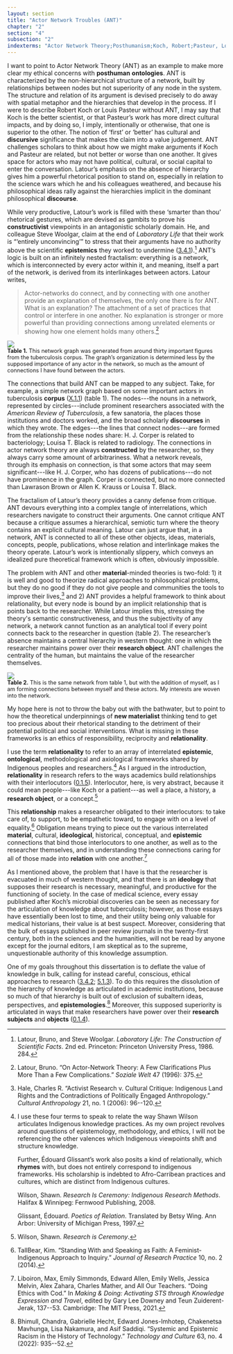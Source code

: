 ```yaml
---
layout: section
title: "Actor Network Troubles (ANT)"
chapter: "2"
section: "4"
subsection: "2"
indexterms: "Actor Network Theory;Posthumanism;Koch, Robert;Pasteur, Louis;Method, Indigenous Research;Relationality, Indigenous;New Materialism"
---
```


I want to point to Actor Network Theory (ANT) as an example to make more clear my ethical concerns with <span data-tooltip aria-haspopup="true" class="has-tip" data-disable-hover="false" tabindex="1" data-title="The posthuman refers to a scholarly theory that works to move humans from the center of theoretical and ontological conversations."><b>posthuman</b></span> <span data-tooltip aria-haspopup="true" class="has-tip" data-disable-hover="false" tabindex="1" data-title="Ontology refers to the study of being in philosophy. I usually avoid the use of this term, because as I read it, ontology is dependent on how one describes and measures the real, which is better described as epistemology."><b>ontologies</b></span>. ANT is characterized by the non-hierarchical structure of a network, built by relationships between nodes but not superiority of any node in the system. The structure and relation of its argument is devised precisely to do away with spatial metaphor and the hierarchies that develop in the process. If I were to describe Robert Koch or Louis Pasteur without ANT, I may say that Koch is the better scientist, or that Pasteur’s work has more direct cultural impacts, and by doing so, I imply, intentionally or otherwise, that one is superior to the other. The notion of ‘first’ or ‘better’ has cultural and <span data-tooltip aria-haspopup="true" class="has-tip" data-disable-hover="false" tabindex="1" data-title="Discourse refers to a scholarly conversation which occurs in a field of knowledge production. I use it in a Foucauldian sense, to convey the agreed upon modes and objects of discussion which are taken for granted in a community or scholarly field."><b>discursive</b></span> significance that makes the claim into a value judgement. ANT challenges scholars to think about how we might make arguments if Koch and Pasteur are related, but not better or worse than one another. It gives space for actors who may not have political, cultural, or social capital to enter the conversation. Latour’s emphasis on the absence of hierarchy gives him a powerful rhetorical position to stand on, especially in relation to the science wars which he and his colleagues weathered, and because his philosophical ideas rally against the hierarchies implicit in the dominant philosophical <span data-tooltip aria-haspopup="true" class="has-tip" data-disable-hover="false" tabindex="1" data-title="Discourse refers to a scholarly conversation which occurs in a field of knowledge production. I use it in a Foucauldian sense, to convey the agreed upon modes and objects of discussion which are taken for granted in a community or scholarly field."><b>discourse</b></span>. 

While very productive, Latour’s work is filled with these ‘smarter than thou’ rhetorical gestures, which are devised as gambits to prove his <span data-tooltip aria-haspopup="true" class="has-tip" data-disable-hover="false" tabindex="1" data-title="A corpus refers to a collection of texts used for computational analysis."><b>constructivist</b></span> viewpoints in an antagonistic scholarly domain. He, and colleague Steve Woolgar, claim at the end of <i>Laboratory Life</i> that their work is “‘entirely unconvincing’” to stress that their arguments have no authority above the scientific <span data-tooltip aria-haspopup="true" class="has-tip" data-disable-hover="false" tabindex="1" data-title="Epistemics is a philosophical term referring to the study of knowledge. I use it to talk about the entwined practices of scientific culture, its arguments, and its methodologies."><b>epistemics</b></span> they worked to undermine (<a href="{{ site.baseurl }}/narrative/3_4_1">3.4.1</a>).[^fn1] ANT’s logic is built on an infinitely nested fractalism: everything is a network, which is interconnected by every actor within it, and meaning, itself a part of the network, is derived from its interlinkages between actors. Latour writes,

>Actor-networks do connect, and by connecting with one another provide an explanation of themselves, the only one there is for ANT. What is an explanation? The attachment of a set of practices that control or interfere in one another. No explanation is stronger or more powerful than providing connections among unrelated elements or showing how one element holds many others.[^fn2]

<img id="DissGraph_Original" class="image-lg" src="{{ site.baseurl }}/assets/img/DissGraph_Original.jpg">

<div class="caption-font" style="font-size:.9em"><b>Table 1.</b> This network graph was generated from around thirty important figures from the tuberculosis corpus. The graph’s organization is determined less by the supposed importance of any actor in the network, so much as the amount of connections I have found between the actors.</div>

The connections that build ANT can be mapped to any subject. Take, for example, a simple network graph based on some important actors in tuberculosis <span data-tooltip aria-haspopup="true" class="has-tip" data-disable-hover="false" tabindex="1" data-title="A corpus refers to a collection of texts used for computational analysis."><b>corpus</b></span> (<a href="{{ site.baseurl }}/narrative/X_1_1">X.1.1</a>) (table 1). The nodes---the nouns in a network, represented by circles---include prominent researchers associated with the <i>American Review of Tuberculosis</i>, a few sanatoria, the places those institutions and doctors worked, and the broad scholarly <span data-tooltip aria-haspopup="true" class="has-tip" data-disable-hover="false" tabindex="1" data-title="Discourse refers to a scholarly conversation which occurs in a field of knowledge production. I use it in a Foucauldian sense, to convey the agreed upon modes and objects of discussion which are taken for granted in a community or scholarly field."><b>discourses</b></span> in which they wrote. The edges---the lines that connect nodes---are formed from the relationship these nodes share: H. J. Corper is related to bacteriology; Louisa T. Black is related to radiology. The connections in actor network theory are always <span data-tooltip aria-haspopup="true" class="has-tip" data-disable-hover="false" tabindex="1" data-title="Social construction refers to a philosophical approach to ontology and epistemics, where human understandings of phenomena are dependent on a social agreement regarding how that phenomenon is interpreted."><b>constructed</b></span> by the researcher, so they always carry some amount of arbitrariness. What a network reveals, through its emphasis on connection, is that some actors that may seem significant---like H. J. Corper, who has dozens of publications---do not have prominence in the graph. Corper is connected, but no more connected than Lawrason Brown or Allen K. Krauss or Louisa T. Black.

The fractalism of Latour’s theory provides a canny defense from critique. ANT devours everything into a complex tangle of interrelations, which researchers navigate to construct their arguments. One cannot critique ANT because a critique assumes a hierarchical, semiotic turn where the theory contains an explicit cultural meaning. Latour can just argue that, in a network, ANT is connected to all of these other objects, ideas, materials, concepts, people, publications, whose relation and interlinkage makes the theory operate. Latour’s work is intentionally slippery, which conveys an idealized pure theoretical framework which is often, obviously impossible. 

The problem with ANT and other <span data-tooltip aria-haspopup="true" class="has-tip" data-disable-hover="false" tabindex="1" data-title="I use this term, 'material', to connect my thinking to new materialism, a philosophical posthuman approach which sees nonhuman agents in the world as having distinct agencies. Material broadly refers to the complex lives of nonhuman-- things and their interactions in the world."><b>material</b></span>-minded theories is two-fold: 1) it is well and good to theorize radical approaches to philosophical problems, but they do no good if they do not give people and communities the tools to improve their lives,[^fn3] and 2) ANT provides a helpful framework to think about relationality, but every node is bound by an implicit relationship that is points back to the researcher. While Latour implies this, stressing the theory's semantic constructiveness, and thus the subjectivity of any network, a network cannot function as an analytical tool if every point connects back to the researcher in question (table 2). The researcher’s absence maintains a central hierarchy in western thought: one in which the researcher maintains power over their <span data-tooltip aria-haspopup="true" class="has-tip" data-disable-hover="false" tabindex="1" data-title="I use the term research object to refer to materials that have been divorced from the subject of their origin. Object, as I use it, carefully considers how human patients are denied their humanity through transformations that deem them as objects."><b>research object</b></span>. ANT challenges the centrality of the human, but maintains the value of the researcher themselves. 

<img id="DissGraph_SeanCenter" class="image-lg" src="{{ site.baseurl }}/assets/img/DissGraph_SeanCenter.jpg">

<div class="caption-font" style="font-size:.9em"><b>Table 2.</b> This is the same network from table 1, but with the addition of myself, as I am forming connections between myself and these actors. My interests are woven into the network.</div>

My hope here is not to throw the baby out with the bathwater, but to point to how the theoretical underpinnings of <span data-tooltip aria-haspopup="true" class="has-tip" data-disable-hover="false" tabindex="1" data-title="New materialism is an approach that examines how non-human agents--animals, plants, non-living objects--exert and influence the diegetic world."><b>new materialist</b></span> thinking tend to get too precious about their rhetorical standing to the detriment of their potential political and social interventions. What is missing in these frameworks is an ethics of responsibility, reciprocity and <span data-tooltip aria-haspopup="true" class="has-tip" data-disable-hover="false" tabindex="1" data-title="Relationality, as I use it, is indebted to Indigenous knowledge systems. Relation refers to the ways researchers become connected to and obligated to the people, ideas, and non-human entities which they study."><b>relationality</b></span>.

I use the term <span data-tooltip aria-haspopup="true" class="has-tip" data-disable-hover="false" tabindex="1" data-title="Relationality, as I use it, is indebted to Indigenous knowledge systems. Relation refers to the ways researchers become connected to and obligated to the people, ideas, and non-human entities which they study."><b>relationality</b></span> to refer to an array of interrelated <span data-tooltip aria-haspopup="true" class="has-tip" data-disable-hover="false" tabindex="1" data-title="Epistemics is a philosophical term referring to the study of knowledge. I use it to talk about the entwined practices of scientific culture, its arguments, and its methodologies."><b>epistemic</b></span>, <span data-tooltip aria-haspopup="true" class="has-tip" data-disable-hover="false" tabindex="1" data-title="Ontology refers to the study of being in philosophy. I usually avoid the use of this term, because as I read it, ontology is dependent on how one describes and measures the real, which is better described as epistemology."><b>ontological</b></span>, methodological and axiological frameworks shared by Indigenous peoples and researchers.[^fn4] As I argued in the introduction, <span data-tooltip aria-haspopup="true" class="has-tip" data-disable-hover="false" tabindex="1" data-title="Relationality, as I use it, is indebted to Indigenous knowledge systems. Relation refers to the ways researchers become connected to and obligated to the people, ideas, and non-human entities which they study."><b>relationality</b></span> in research refers to the ways academics build relationships with their interlocutors (<a href="{{ site.baseurl }}/narrative/0_1_5">0.1.5</a>). Interlocutor, here, is very abstract, because it could mean people---like Koch or a patient---as well a place, a history, a <span data-tooltip aria-haspopup="true" class="has-tip" data-disable-hover="false" tabindex="1" data-title="I use the term research object to refer to materials that have been divorced from the subject of their origin. Object, as I use it, carefully considers how human patients are denied their humanity through transformations that deem them as objects."><b>research object</b></span>, or a concept.[^fn5]

This <span data-tooltip aria-haspopup="true" class="has-tip" data-disable-hover="false" tabindex="1" data-title="Relationality, as I use it, is indebted to Indigenous knowledge systems. Relation refers to the ways researchers become connected to and obligated to the people, ideas, and non-human entities which they study."><b>relationship</b></span> makes a researcher obligated to their interlocutors: to take care of, to support, to be empathetic toward, to engage with on a level of equality.[^fn6] Obligation means trying to piece out the various interrelated <span data-tooltip aria-haspopup="true" class="has-tip" data-disable-hover="false" tabindex="1" data-title="I use this term, 'material', to connect my thinking to new materialism, a philosophical posthuman approach which sees nonhuman agents in the world as having distinct agencies. Material broadly refers to the complex lives of nonhuman-- things and their interactions in the world."><b>material</b></span>, cultural, <span data-tooltip aria-haspopup="true" class="has-tip" data-disable-hover="false" tabindex="1" data-title="Ideology refers to a generally agreed upon understanding of a phenomenon or cultural idea. Ideologies are like the air we breathe, in that they are pervasive and difficult to see without some framework to understand them."><b>ideological</b></span>, historical, conceptual, and <span data-tooltip aria-haspopup="true" class="has-tip" data-disable-hover="false" tabindex="1" data-title="Epistemics is a philosophical term referring to the study of knowledge. I use it to talk about the entwined practices of scientific culture, its arguments, and its methodologies."><b>epistemic</b></span> connections that bind those interlocutors to one another, as well as to the researcher themselves, and in understanding these connections caring for all of those made into <span data-tooltip aria-haspopup="true" class="has-tip" data-disable-hover="false" tabindex="1" data-title="Relationality, as I use it, is indebted to Indigenous knowledge systems. Relation refers to the ways researchers become connected to and obligated to the people, ideas, and non-human entities which they study."><b>relation</b></span> with one another.[^fn7]

As I mentioned above, the problem that I have is that the researcher is evacuated in much of western thought, and that there is an <span data-tooltip aria-haspopup="true" class="has-tip" data-disable-hover="false" tabindex="1" data-title="Ideology refers to a generally agreed upon understanding of a phenomenon or cultural idea. Ideologies are like the air we breathe, in that they are pervasive and difficult to see without some framework to understand them."><b>ideology</b></span> that supposes their research is necessary, meaningful, and productive for the functioning of society. In the case of medical science, every essay published after Koch’s microbial discoveries can be seen as necessary for the articulation of knowledge about tuberculosis; however, as those essays have essentially been lost to time, and their utility being only valuable for medical historians, their value is at best suspect. Moreover, considering that the bulk of essays published in peer review journals in the twenty-first century, both in the sciences and the humanities, will not be read by anyone except for the journal editors, I am skeptical as to the supreme, unquestionable authority of this knowledge assumption. 

One of my goals throughout this dissertation is to deflate the value of knowledge in bulk, calling for instead careful, conscious, ethical approaches to research (<a href="{{ site.baseurl }}/narrative/3_4_2">3.4.2</a>; <a href="{{ site.baseurl }}/narrative/5_1_3">5.1.3</a>). To do this requires the dissolution of the hierarchy of knowledge as articulated in academic institutions, because so much of that hierarchy is built out of exclusion of subaltern ideas, perspectives, and <span data-tooltip aria-haspopup="true" class="has-tip" data-disable-hover="false" tabindex="1" data-title="Epistemics is a philosophical term referring to the study of knowledge. I use it to talk about the entwined practices of scientific culture, its arguments, and its methodologies."><b>epistemologies</b></span>.[^fn8] Moreover, this supposed superiority is articulated in ways that make researchers have power over their <span data-tooltip aria-haspopup="true" class="has-tip" data-disable-hover="false" tabindex="1" data-title="The term research subject refers to a human person who has been ingested into a research program, and whose identity, personhood, and body have become the focus of a research program. I think of the subject in a Foucauldian sense: The 'subject' is a pun on the monarchal subject, someone who has no agency under the spectacular power of the sovereign. In this case it the subject lacks agency in relation to the researcher studying them."><b>research subjects</b></span> and <span data-tooltip aria-haspopup="true" class="has-tip" data-disable-hover="false" tabindex="1" data-title="I use the term research object to refer to materials that have been divorced from the subject of their origin. Object, as I use it, carefully considers how human patients are denied their humanity through transformations that deem them as objects."><b>objects</b></span> (<a href="{{ site.baseurl }}/narrative/0_1_4">0.1.4</a>).

<div class="style-divider">
 	<div class="line"></div>
</div>

[^fn1]: Latour, Bruno, and Steve Woolgar. <i>Laboratory Life: The Construction of Scientific Facts</i>. 2nd ed. Princeton: Princeton University Press, 1986. 284.

[^fn2]: Latour, Bruno. “On Actor-Network Theory: A Few Clarifications Plus More Than a Few Complications.” <i>Soziale Welt</i> 47 (1996): 375.

[^fn3]: Hale, Charles R. “Activist Research v. Cultural Critique: Indigenous Land Rights and the Contradictions of Politically Engaged Anthropology.” <i>Cultural Anthropology</i> 21, no. 1 (2006): 96--120.

[^fn4]: I use these four terms to speak to relate the way Shawn Wilson articulates Indigenous knowledge practices. As my own project revolves around questions of epistemology, methodology, and ethics, I will not be referencing the other valences which Indigenous viewpoints shift and structure knowledge.
	
	Further, Édouard Glissant’s work also posits a kind of relationally, which <span data-tooltip aria-haspopup="true" class="has-tip" data-disable-hover="false" tabindex="1" data-title="Rhyme, as I use it, refers to a conceptual similarity between otherwise disparate concepts."><b>rhymes</b></span> with, but does not entirely correspond to indigenous frameworks. His scholarship is indebted to Afro-Carribean practices and cultures, which are distinct from Indigenous cultures.
	
	Wilson, Shawn. <i>Research Is Ceremony: Indigenous Research Methods</i>. Halifax & Winnipeg: Fernwood Publishing, 2008.
	
	Glissant, Édouard. <i>Poetics of Relation</i>. Translated by Betsy Wing. Ann Arbor: University of Michigan Press, 1997.

[^fn5]: Wilson, Shawn. <i>Research is Ceremony</i>.

[^fn6]: TallBear, Kim. “Standing With and Speaking as Faith: A Feminist-Indigenous Approach to Inquiry.” <i>Journal of Research Practice</i> 10, no. 2 (2014).

[^fn7]: Liboiron, Max, Emily Simmonds, Edward Allen, Emily Wells, Jessica Melvin, Alex Zahara, Charles Mather, and All Our Teachers. “Doing Ethics with Cod.” In <i>Making & Doing: Activating STS through Knowledge Expression and Travel</i>, edited by Gary Lee Downey and Teun Zuiderent-Jerak, 137--53. Cambridge: The MIT Press, 2021.

[^fn8]: Bhimull, Chandra, Gabrielle Hecht, Edward Jones-Imhotep, Chakenetsa Mavhunga, Lisa Nakamura, and Asif Saddiqi. “Systemic and Epistemic Racism in the History of Technology.” <i>Technology and Culture</i> 63, no. 4 (2022): 935--52.